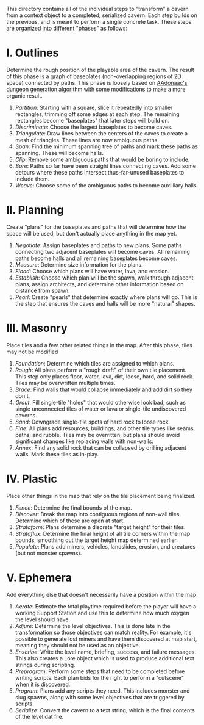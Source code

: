 This directory contains all of the individual steps to "transform" a cavern from a context object to a completed, serialized cavern. Each step builds on the previous, and is meant to perform a single concrete task. These steps are organized into different "phases" as follows:

# I. Outlines

Determine the rough position of the playable area of the cavern. The result of this phase is a graph of baseplates (non-overlapping regions of 2D space) connected by paths. This phase is loosely based on [AAdonaac's dungeon generation algorithm](https://www.gamedeveloper.com/programming/procedural-dungeon-generation-algorithm) with some modifications to make a more organic result.

1. _Partition_: Starting with a square, slice it repeatedly into smaller rectangles, trimming off some edges at each step. The remaining rectangles become "baseplates" that later steps will build on.
1. _Discriminate_: Choose the largest baseplates to become caves.
1. _Triangulate_: Draw lines between the centers of the caves to create a mesh of triangles. These lines are now ambiguous paths.
1. _Span_: Find the minimum spanning tree of paths and mark these paths as spanning. These will become halls.
1. _Clip_: Remove some ambiguous paths that would be boring to include.
1. _Bore_: Paths so far have been straight lines connecting caves. Add some detours where these paths intersect thus-far-unused baseplates to include them.
1. _Weave_: Choose some of the ambiguous paths to become auxilliary halls.

# II. Planning

Create "plans" for the baseplates and paths that will determine how the space will be used, but don't actually place anything in the map yet.

1. _Negotiate_: Assign baseplates and paths to new plans. Some paths connecting two adjacent baseplates will become caves. All remaining paths become halls and all remaining baseplates become caves.
1. _Measure_: Determine size information for the plans.
1. _Flood_: Choose which plans will have water, lava, and erosion.
1. _Establish_: Choose which plan will be the spawn, walk through adjacent plans, assign architects, and determine other information based on distance from spawn.
1. _Pearl_: Create "pearls" that determine exactly where plans will go. This is the step that ensures the caves and halls will be more "natural" shapes.

# III. Masonry

Place tiles and a few other related things in the map. After this phase, tiles may not be modified

1. _Foundation_: Determine which tiles are assigned to which plans.
1. _Rough_: All plans perform a "rough draft" of their own tile placement. This step only places floor, water, lava, dirt, loose, hard, and solid rock. Tiles may be overwritten multiple times.
1. _Brace_: Find walls that would collapse immediately and add dirt so they don't.
1. _Grout_: Fill single-tile "holes" that would otherwise look bad, such as single unconnected tiles of water or lava or single-tile undiscovered caverns.
1. _Sand_: Downgrade single-tile spots of hard rock to loose rock.
1. _Fine_: All plans add resources, buildings, and other tile types like seams, paths, and rubble. Tiles may be overritten, but plans should avoid significant changes like replacing walls with non-walls.
1. _Annex_: Find any solid rock that can be collapsed by drilling adjacent walls. Mark these tiles as in-play.

# IV. Plastic

Place other things in the map that rely on the tile placement being finalized.

1. _Fence_: Determine the final bounds of the map.
1. _Discover_: Break the map into contiguous regions of non-wall tiles. Determine which of these are open at start.
1. _Strataform_: Plans determine a discrete "target height" for their tiles.
1. _Strataflux_: Determine the final height of all tile corners within the map bounds, smoothing out the target height map determined earlier.
1. _Populate_: Plans add miners, vehicles, landslides, erosion, and creatures (but not monster spawns).

# V. Ephemera

Add everything else that doesn't necessarily have a position within the map.

1. _Aerate_: Estimate the total playtime required before the player will have a working Support Station and use this to determine how much oxygen the level should have.
1. _Adjure_: Determine the level objectives. This is done late in the transformation so those objectives can match reality. For example, it's possible to generate lost miners and have them discovered at map start, meaning they should not be used as an objective.
1. _Enscribe_: Write the level name, briefing, success, and failure messages. This also creates a Lore object which is used to produce additional text strings during scripting.
1. _Preprogram_: Perform some steps that need to be completed before writing scripts. Each plan bids for the right to perform a "cutscene" when it is discovered.
1. _Program_: Plans add any scripts they need. This includes monster and slug spawns, along with some level objectives that are triggered by scripts.
1. _Serialize_: Convert the cavern to a text string, which is the final contents of the level.dat file.
